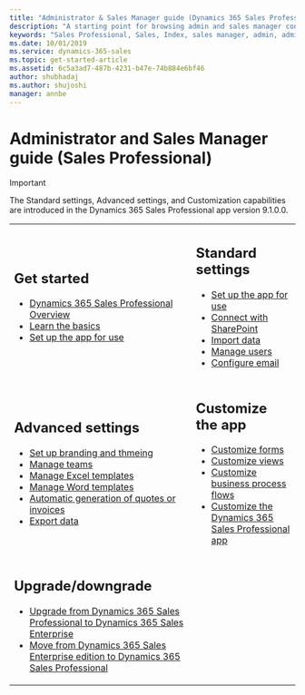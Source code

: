 ```yaml
---
title: "Administrator & Sales Manager guide (Dynamics 365 Sales Professional) | MicrosoftDocs"
description: "A starting point for browsing admin and sales manager content for Dynamics 365 Sales."
keywords: "Sales Professional, Sales, Index, sales manager, admin, administrator"
ms.date: 10/01/2019
ms.service: dynamics-365-sales
ms.topic: get-started-article
ms.assetid: 6c5a3ad7-487b-4231-b47e-74b884e6bf46
author: shubhadaj
ms.author: shujoshi
manager: annbe
---
```


# Administrator and Sales Manager guide (Sales Professional)


> [!IMPORTANT]
> The Standard settings, Advanced settings, and Customization capabilities are introduced in the Dynamics 365 Sales Professional app version 9.1.0.0.

<table>

<tr><td>

<h2>Get started</h2>
<ul>
<li><a href="sales-professional-overview.md" data-raw-source="[Dynamics 365 Sales Professional Overview](sales-professional-overview.md)">Dynamics 365 Sales Professional Overview</a></li>
<li><a href="learn-basics-sales-professional.md" data-raw-source="[Learn the basics](learn-basics-sales-professional.md)">Learn the basics</a></li>
<li><a href="admin-settings-overview.md" data-raw-source="[Set up the app for use](admin-settings-overview.md)">Set up the app for use</a></li>
</ul>

</td><td>
<h2>Standard settings</h2>
<ul>
<li><a href="admin-settings-overview.md" data-raw-source="[Set up the app for use](admin-settings-overview.md)">Set up the app for use</a></li>
<li><a href="connect-with-sharepoint.md" data-raw-source="[Connect with SharePoint](connect-with-sharepoint.md)">Connect with SharePoint</a></li>
<li><a href="import-data.md" data-raw-source=" [Import data](import-data.md)">Import data</a></li>
<li><a href="manage-users.md" data-raw-source=" [Manage users](manage-users.md)">Manage users</a></li>
<li><a href="configure-email.md" data-raw-source=" [Set up email](configure-email.md)">Configure email</a></li>
</ul>



</td></tr>

<tr><td>
<h2>Advanced settings</h2>
<ul>
<li><a href="change-color-scheme-logo.md" data-raw-source=" [Set up branding and thmeing](change-color-scheme-logo.md)">Set up branding and thmeing</a></li>
<li><a href="manage-teams.md" data-raw-source=" [Manage teams](manage-teams.md)">Manage teams</a></li>
<li><a href="manage-excel-templates.md" data-raw-source=" [Manage Excel templates](manage-excel-templates.md)">Manage Excel templates</a></li>
<li><a href="manage-word-templates.md" data-raw-source=" [Manage Word templates](manage-word-templates.md)">Manage Word templates</a></li>
<li><a href="enable-automatic-generation-quotes-invoices.md" data-raw-source=" [Automatic generation of quotes or invoice](enable-automatic-generation-quotes-invoices.md)">Automatic generation of quotes or invoices</a></li>
<li><a href="export-data.md" data-raw-source=" Export data (export-data.md)">Export data</a></li>
</ul>

</td><td>
<h2>Customize the app</h2>
<ul>
<li><a href="customize-forms.md" data-raw-source="[Customize forms](customize-forms.md)">Customize forms</a></li>
<li><a href="customize-views.md" data-raw-source="[Customize views](customize-views.md)">Customize views</a></li>
<li><a href="customize-business-process-flows.md" data-raw-source="[Customize business process flows](customize-business-process-flows.md)">Customize business process flows</a></li>
<li><a href="manage-app.md" data-raw-source="[Customize the Dynamics 365 Sales Professional app](manage.app.md)">Customize the Dynamics 365 Sales Professional app</a></li>
</ul>

</td></tr>

<tr><td>
<h2>Upgrade/downgrade</h2>
<ul>
<li><a href="../sales-enterprise/upgrade-sales-professional-sales-enterprise.md" data-raw-source="[Upgrade from Dynamics 365 Sales Professional to Dynamics 365 Sales Enterprise](../sales-enterprise/upgrade-sales-professional-sales-enterprise.md)">Upgrade from Dynamics 365 Sales Professional to Dynamics 365 Sales Enterprise</a> </li>
<li><a href="../sales-enterprise/move-sales-enterprise-sales-professional.md" data-raw-source="[Move from Dynamics 365 Sales Enterprise edition to Dynamics 365 Sales Professional](../sales-enterprise/move-sales-enterprise-sales-professional.md)">Move from Dynamics 365 Sales Enterprise edition to Dynamics 365 Sales Professional</a> </li>
</ul>

</td><td>

</td></tr>

</table>
